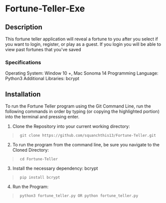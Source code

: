 # Fortune-Teller-Exe

## Description
This fortune teller application will reveal a fortune to you after you select if you want to login, register, or play as a guest. If you login you will be able to view past fortunes that you've saved

### Specifications
Operating System: Window 10 +, Mac Sonoma 14
Programming Language: Python3
Additional Libraries: bcrypt

## Installation
To run the Fortune Teller program using the Git Command Line, run the following commands in order by typing (or copying the highlighted portion) into the terminal and pressing enter.

1. Clone the Repository into your current working directory:
>      git clone https://github.com/squanchthis13/Fortune-Teller.git


2. To run the program from the command line, be sure you navigate to the Cloned Directory:
>      cd Fortune-Teller

3. Install the necessary dependency: bcrypt
>      pip install bcrypt

4. Run the Program:
>      python3 fortune_teller.py OR python fortune_teller.py

